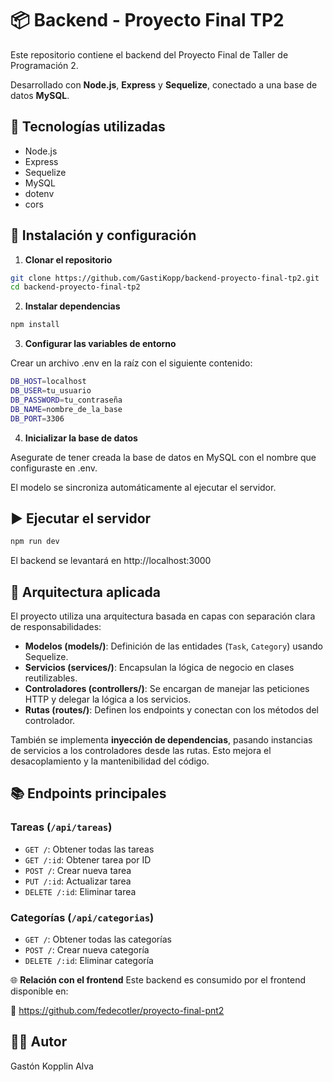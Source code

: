 # 📦 Backend - Proyecto Final TP2

Este repositorio contiene el backend del Proyecto Final de Taller de Programación 2.

Desarrollado con **Node.js**, **Express** y **Sequelize**, conectado a una base de datos **MySQL**.

## 🚀 Tecnologías utilizadas

- Node.js
- Express
- Sequelize
- MySQL
- dotenv
- cors

## 🔧 Instalación y configuración

1. **Clonar el repositorio**

```bash
git clone https://github.com/GastiKopp/backend-proyecto-final-tp2.git
cd backend-proyecto-final-tp2
```
2. **Instalar dependencias**

```bash
npm install
```

3. **Configurar las variables de entorno**

Crear un archivo .env en la raíz con el siguiente contenido:

```bash
DB_HOST=localhost
DB_USER=tu_usuario
DB_PASSWORD=tu_contraseña
DB_NAME=nombre_de_la_base
DB_PORT=3306
```

4. **Inicializar la base de datos**

Asegurate de tener creada la base de datos en MySQL con el nombre que configuraste en .env.

El modelo se sincroniza automáticamente al ejecutar el servidor.

## ▶️ Ejecutar el servidor

```bash
npm run dev
```
El backend se levantará en http://localhost:3000


## 🧱 Arquitectura aplicada

El proyecto utiliza una arquitectura basada en capas con separación clara de responsabilidades:

- **Modelos (models/)**: Definición de las entidades (`Task`, `Category`) usando Sequelize.
- **Servicios (services/)**: Encapsulan la lógica de negocio en clases reutilizables.
- **Controladores (controllers/)**: Se encargan de manejar las peticiones HTTP y delegar la lógica a los servicios.
- **Rutas (routes/)**: Definen los endpoints y conectan con los métodos del controlador.

También se implementa **inyección de dependencias**, pasando instancias de servicios a los controladores desde las rutas. Esto mejora el desacoplamiento y la mantenibilidad del código.

 ## 📚 Endpoints principales

### Tareas (`/api/tareas`)
- `GET /`: Obtener todas las tareas
- `GET /:id`: Obtener tarea por ID
- `POST /`: Crear nueva tarea
- `PUT /:id`: Actualizar tarea
- `DELETE /:id`: Eliminar tarea

### Categorías (`/api/categorias`)
- `GET /`: Obtener todas las categorías
- `POST /`: Crear nueva categoría
- `DELETE /:id`: Eliminar categoría

🌐 **Relación con el frontend**
Este backend es consumido por el frontend disponible en:

🔗 https://github.com/fedecotler/proyecto-final-pnt2

## 👨‍💻 Autor

Gastón Kopplin Alva
